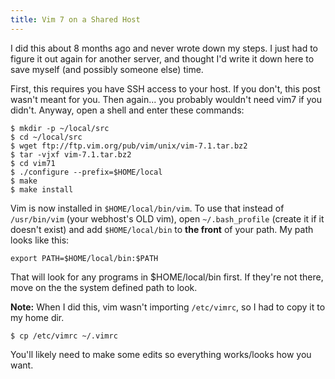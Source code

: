 ```yaml
---
title: Vim 7 on a Shared Host
---
```


I did this about 8 months ago and never wrote down my steps. I just had to
figure it out again for another server, and thought I'd write it down here to
save myself (and possibly someone else) time.

First, this requires you have SSH access to your host. If you don't, this post
wasn't meant for you. Then again... you probably wouldn't need vim7 if you
didn't. Anyway, open a shell and enter these commands:

    $ mkdir -p ~/local/src
    $ cd ~/local/src
    $ wget ftp://ftp.vim.org/pub/vim/unix/vim-7.1.tar.bz2
    $ tar -vjxf vim-7.1.tar.bz2
    $ cd vim71
    $ ./configure --prefix=$HOME/local
    $ make
    $ make install

Vim is now installed in `$HOME/local/bin/vim`. To use that instead of
`/usr/bin/vim` (your webhost's OLD vim), open `~/.bash_profile` (create it if
it doesn't exist) and add `$HOME/local/bin` to **the front** of your path. My
path looks like this:

    export PATH=$HOME/local/bin:$PATH

That will look for any programs in $HOME/local/bin first. If they're not
there, move on the the system defined path to look.

**Note:** When I did this, vim wasn't importing `/etc/vimrc`, so I had to copy
it to my home dir.

    $ cp /etc/vimrc ~/.vimrc

You'll likely need to make some edits so everything works/looks how you want.
